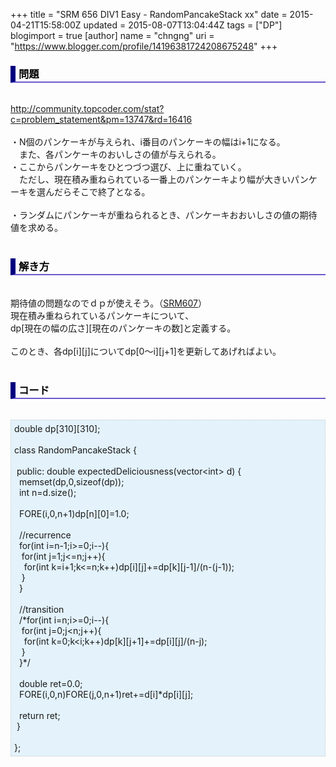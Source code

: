 +++
title = "SRM 656 DIV1 Easy - RandomPancakeStack xx"
date = 2015-04-21T15:58:00Z
updated = 2015-08-07T13:04:44Z
tags = ["DP"]
blogimport = true 
[author]
	name = "chngng"
	uri = "https://www.blogger.com/profile/14196381724208675248"
+++

<div dir="ltr" style="text-align: left;" trbidi="on"><h3 style="border-bottom: 2px solid slateblue; border-left: 8px solid navy; color: black; padding: 0px 0px 1px 5px;">問題 </h3><br /><a href="http://community.topcoder.com/stat?c=problem_statement&amp;pm=13747&amp;rd=16416" target="_blank">http://community.topcoder.com/stat?c=problem_statement&amp;pm=13747&amp;rd=16416</a><br /><br />・N個のパンケーキが与えられ、i番目のパンケーキの幅はi+1になる。<br />　また、各パンケーキのおいしさの値が与えられる。<br />・ここからパンケーキをひとつづつ選び、上に重ねていく。<br />　ただし、現在積み重ねられている一番上のパンケーキより幅が大きいパンケーキを選んだらそこで終了となる。<br /><br />・ランダムにパンケーキが重ねられるとき、パンケーキおおいしさの値の期待値を求める。<br /><br /><h3 style="border-bottom: 2px solid slateblue; border-left: 8px solid navy; color: black; padding: 0px 0px 1px 5px;">解き方 </h3><br />期待値の問題なのでｄｐが使えそう。（<a href="http://chngng.blogspot.jp/2014/02/srm-607-div1-easy-palindromicsubstrings.html" target="_blank">SRM607</a>）<br />現在積み重ねられているパンケーキについて、<br />dp[現在の幅の広さ][現在のパンケーキの数]と定義する。<br /><br />このとき、各dp[i][j]についてdp[0〜i][j+1]を更新してあげればよい。<br /><br /><h3 style="border-bottom: 2px solid slateblue; border-left: 8px solid navy; color: black; padding: 0px 0px 1px 5px;">コード </h3><br /><div style="background-color: #e3f2fb; border: 1px dotted #CCCCCC; padding: 5px;">double dp[310][310];<br /><br />class RandomPancakeStack {<br /><br /><span class="Apple-tab-span" style="white-space: pre;"> </span>public: double expectedDeliciousness(vector&lt;int&gt; d) {<br /><span class="Apple-tab-span" style="white-space: pre;">  </span>memset(dp,0,sizeof(dp));<br /><span class="Apple-tab-span" style="white-space: pre;">  </span>int n=d.size();<br /><br /><span class="Apple-tab-span" style="white-space: pre;">  </span>FORE(i,0,n+1)dp[n][0]=1.0;<br /><br /><span class="Apple-tab-span" style="white-space: pre;">  </span>//recurrence<br /><span class="Apple-tab-span" style="white-space: pre;">  </span>for(int i=n-1;i&gt;=0;i--){<br /><span class="Apple-tab-span" style="white-space: pre;">   </span>for(int j=1;j&lt;=n;j++){<br /><span class="Apple-tab-span" style="white-space: pre;">    </span>for(int k=i+1;k&lt;=n;k++)dp[i][j]+=dp[k][j-1]/(n-(j-1));<br /><span class="Apple-tab-span" style="white-space: pre;">   </span>}<br /><span class="Apple-tab-span" style="white-space: pre;">  </span>}<br /><br /><span class="Apple-tab-span" style="white-space: pre;">  </span>//transition<br /><span class="Apple-tab-span" style="white-space: pre;">  </span>/*for(int i=n;i&gt;=0;i--){<br /><span class="Apple-tab-span" style="white-space: pre;">   </span>for(int j=0;j&lt;n;j++){<br /><span class="Apple-tab-span" style="white-space: pre;">    </span>for(int k=0;k&lt;i;k++)dp[k][j+1]+=dp[i][j]/(n-j);<br /><span class="Apple-tab-span" style="white-space: pre;">   </span>}<br /><span class="Apple-tab-span" style="white-space: pre;">  </span>}*/<br /><br /><span class="Apple-tab-span" style="white-space: pre;">  </span>double ret=0.0;<br /><span class="Apple-tab-span" style="white-space: pre;">  </span>FORE(i,0,n)FORE(j,0,n+1)ret+=d[i]*dp[i][j];<br /><br /><span class="Apple-tab-span" style="white-space: pre;">  </span>return ret;<br /><span class="Apple-tab-span" style="white-space: pre;"> </span>}<br /><br />};</div></div>
